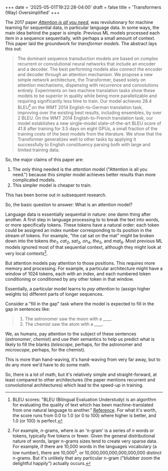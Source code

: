 +++
date = '2025-05-01T19:22:28-04:00'
draft = false
title = 'Transformers (Way) Oversimplified'
+++

The 2017 paper [_Attention is all you need_](https://arxiv.org/pdf/1706.03762), was revolutionary for machine learning for sequential data, in particular language data. In some ways, the main idea behind the paper is simple. Previous ML models processed each item in a sequence sequentially, with perhaps a small amount of context. This paper laid the groundwork for _transformer models_. The abstract lays this out:

> The dominant sequence transduction models are based on complex recurrent or
> convolutional neural networks that include an encoder and a decoder. The best
> performing models also connect the encoder and decoder through an attention
> mechanism. We propose a new simple network architecture, the Transformer,
> based solely on attention mechanisms, dispensing with recurrence and convolutions
> entirely. Experiments on two machine translation tasks show these models to
> be superior in quality while being more parallelizable and requiring significantly
> less time to train. Our model achieves 28.4 BLEU[^1] on the WMT 2014
> English-to-German translation task, improving over the existing best results, including
> ensembles, by over 2 BLEU. On the WMT 2014 English-to-French translation task,
> our model establishes a new single-model state-of-the-art BLEU score of 41.8 after
> training for 3.5 days on eight GPUs, a small fraction of the training costs of the
> best models from the literature. We show that the Transformer generalizes well to
> other tasks by applying it successfully to English constituency parsing both with
> large and limited training data.

So, the major claims of this paper are:

1. The only thing needed is the _attention_ model ("Attention is all you need.") because this simpler model achieves better results than more complicated models.
2. This simpler model is cheaper to train.

This has been borne out in subsequent research.

So, the basic question to answer: What is an attention model?

Language data is essentially sequential in nature: one damn thing after another. A first step in language processing to to break the text into words, or more specifically tokens. These tokens have a natural order: each token could be assigned an index number corresponding to its position in the stream of tokens. For example, "the cat sat on the mat" might be broken down into the tokens _the<sub>1</sub>_, _cat<sub>2</sub>_, _sat<sub>3</sub>_, _on<sub>4</sub>_, _the<sub>5</sub>_, and _mat<sub>6</sub>_. Most previous ML models ignored most of that sequential context, although they might look at very local contexts[^2].

But attention models pay attention to those positions. This requires more memory and processing. For example, a particular architecture might have a window of 1024 tokens, each with an index, and each numbered token conditioning or conditioned by any other token in that window.

Essentially, a particular model learns to _pay attention_ to (assign higher weights to) different parts of longer sequences.

Consider a "fill in the gap" task where the model is expected to fill in the gap in sentences like:

> 1. The astronomer saw the moon with a \_\_\_\_.
> 2. The chemist saw the atom with a \_\_\_\_.

We, as humans, pay attention to the subject of these sentences (_astronomer_, _chemist_) and use their semantics to help us predict what is likely to fill the blanks (_telescope_, perhaps, for the astronomer and _microscope_, perhaps, for the chemist).

This is more than hand-waving, it's hand-waving from very far away, but to do any more we'd have to do some math.

So, there is a lot of math, but it's relatively simple and straight-forward, at least compared to other architectures (the paper mentions recurrent and convolutional architectures) which lead to the speed-up in training.

[^1]: BLEU scores: "BLEU (Bilingual Evaluation Understudy) is an algorithm for evaluating the quality of text which has been machine-translated from one natural language to another." [Reference](https://huggingface.co/spaces/evaluate-metric/bleu). For what it's worth, the score runs from 0.0 to 1.0 (or 0 to 100) where higher is better, and 1.0 (or 100) is perfect.
[^2]: For example, _n_-grams, where is an 'n-gram' is a series of _n_ words or tokens, typically five tokens or fewer. Given the general distributional nature of words, larger n-grams sizes tend to create very sparse data. For example, if there are 10,000 words in the languages vocabulary (a low number), there are 10,000<sup>5</sup>, or 10,000,000,000,000,000,000 distinct n-grams. But it's unlikely that any particular n-gram ("blubber zoom the delightful happily") actually occurs.
